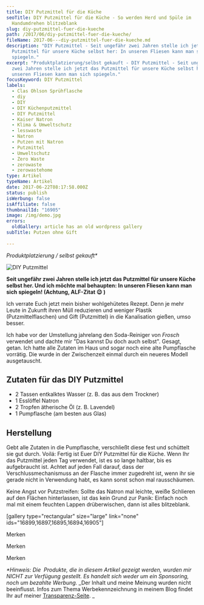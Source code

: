 ```yaml
---
title: DIY Putzmittel für die Küche
seoTitle: DIY Putzmittel für die Küche - So werden Herd und Spüle im
  Handumdrehen blitzeblank
slug: diy-putzmittel-fuer-die-kueche
path: /2017/06/diy-putzmittel-fuer-die-kueche/
fileName: 2017-06---diy-putzmittel-fuer-die-kueche.md
description: "DIY Putzmittel - Seit ungefähr zwei Jahren stelle ich jetzt das
  Putzmittel für unsere Küche selbst her: In unseren Fliesen kann man sich
  spiegeln."
excerpt: "Produktplatzierung/selbst gekauft - DIY Putzmittel - Seit ungefähr
  zwei Jahren stelle ich jetzt das Putzmittel für unsere Küche selbst her: In
  unseren Fliesen kann man sich spiegeln."
focusKeyword: DIY Putzmittel
labels:
  - Clas Ohlson Sprühflasche
  - diy
  - DIY
  - DIY Küchenputzmittel
  - DIY Putzmittel
  - Kaiser Natron
  - Klima & Umweltschutz
  - lesswaste
  - Natron
  - Putzen mit Natron
  - Putzmittel
  - Umweltschutz
  - Zero Waste
  - zerowaste
  - zerowastehome
type: Artikel
typeName: Artikel
date: 2017-06-22T08:17:58.000Z
status: publish
isWerbung: false
isAffiliate: false
thumbnailId: "16905"
image: /img/demo.jpg
errors:
  oldGallery: article has an old wordpress gallery
subTitle: Putzen ohne Gift
  
---
```


_Produktplatzierung / selbst gekauft\*_

![DIY Putzmittel](http://cardamonchai.com/wp-content/uploads/2017/06/35061369660_961475a666_k-640x640.jpg)

**Seit ungefähr zwei Jahren stelle ich jetzt das Putzmittel für unsere Küche
selbst her. Und ich möchte mal behaupten: In unseren Fliesen kann man sich
spiegeln! (Achtung, ALF-Zitat 😉 )**

Ich verrate Euch jetzt mein bisher wohlgehütetes Rezept. Denn je mehr Leute in
Zukunft ihren Müll reduzieren und weniger Plastik (Putzmittelflaschen) und Gift
(Putzmittel) in die Kanalisation gießen, umso besser.

Ich habe vor der Umstellung jahrelang den Soda-Reiniger von _Frosch_ verwendet
und dachte mir "Das kannst Du doch auch selbst". Gesagt, getan. Ich hatte alle
Zutaten im Haus und sogar noch eine alte Pumpflasche vorrätig. Die wurde in der
Zwischenzeit einmal durch ein neueres Modell ausgetauscht.

## Zutaten für das DIY Putzmittel

- 2 Tassen entkalktes Wasser (z. B. das aus dem Trockner)
- 1 Esslöffel Natron
- 2 Tropfen ätherische Öl (z. B. Lavendel)
- 1 Pumpflasche (am besten aus Glas)

## Herstellung

Gebt alle Zutaten in die Pumpflasche, verschließt diese fest und schüttelt sie
gut durch. Voilá: Fertig ist Euer DIY Putzmittel für die Küche. Wenn Ihr das
Putzmittel jeden Tag verwendet, ist es so lange haltbar, bis es aufgebraucht
ist. Achtet auf jeden Fall darauf, dass der Verschlussmechanismuss an der
Flasche immer zugedreht ist, wenn ihr sie gerade nicht in Verwendung habt, es
kann sonst schon mal rausschäumen.

Keine Angst vor Putzstreifen: Sollte das Natron mal leichte, weiße Schlieren auf
den Flächen hinterlassen, ist das kein Grund zur Panik: Einfach noch mal mit
einem feuchten Lappen drüberwischen, dann ist alles blitzeblank.

[gallery type="rectangular" size="large" link="none"
ids="16899,16897,16895,16894,16905"]

Merken

Merken

Merken

_\*Hinweis: Die  Produkte, die in diesem Artikel gezeigt werden, wurden mir
NICHT zur Verfügung gestellt. Es handelt sich weder um ein Sponsoring, noch um
bezahlte Werbung._ _Der Inhalt und meine Meinung wurden nicht beeinflusst. Infos
zum Thema Werbekennzeichnung in meinem Blog findet Ihr auf meiner
[Transparenz-Seite](/werbung/). _

  